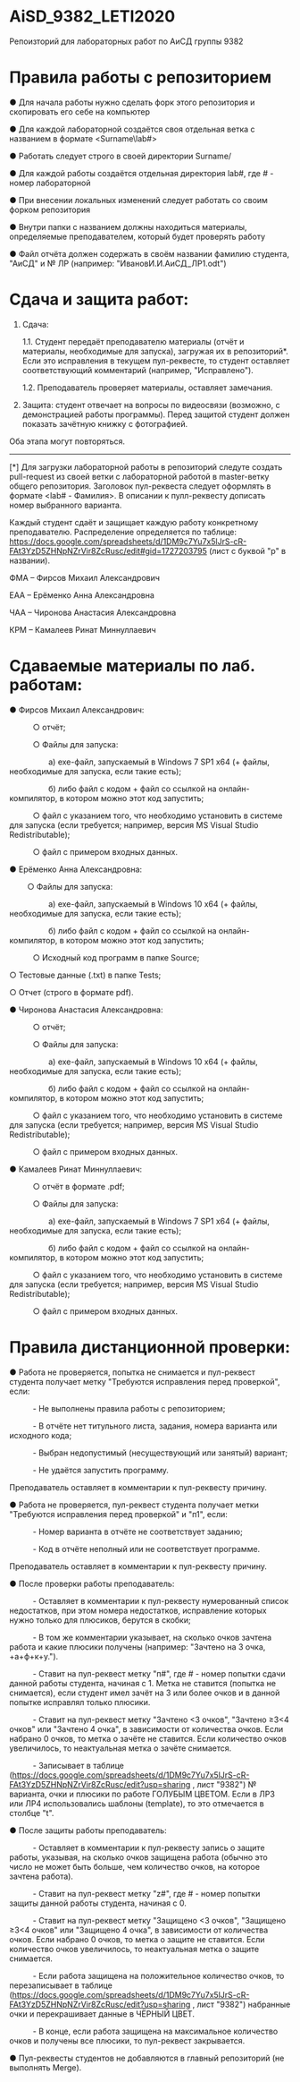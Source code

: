 # AiSD_9382_LETI2020
Репоизторий для лабораторных работ по АиСД группы 9382
# Правила работы с репозиторием
   ● Для начала работы нужно сделать форк этого репозитория и скопировать его себе на компьютер

   ● Для каждой лабораторной создаётся своя отдельная ветка c названием в формате <Surname\lab#>

   ● Работать следует строго в своей директории Surname/

   ● Для каждой работы создаётся отдельная директория lab#, где # - номер лабораторной

   ● При внесении локальных изменений следует работать со своим форком репозитория

   ● Внутри папки с названием должны находиться материалы, определяемые преподавателем, который будет проверять работу

   ● Файл отчёта должен содержать в своём названии фамилию студента, "АиСД" и № ЛР (например: "ИвановИ.И.АиСД_ЛР1.odt")


# Сдача и защита работ:
1. Сдача:

   1.1. Студент передаёт преподавателю материалы (отчёт и материалы, необходимые для запуска), загружая их в репозиторий*. Если это исправления в текущем пул-реквесте, то студент оставляет соответствующий комментарий (например, "Исправлено").

   1.2. Преподаватель проверяет материалы, оставляет замечания.

2. Защита: студент отвечает на вопросы по видеосвязи (возможно, с демонстрацией работы программы). Перед защитой студент должен показать зачётную книжку с фотографией.

Оба этапа могут повторяться.

---

   [*] Для загрузки лабораторной работы в репозиторий следуте создать pull-request из своей ветки с лабораторной работой в master-ветку общего репозитория. Заголовок пул-реквеста следует оформлять в формате <lab# - Фамилия>. В описании к пулл-реквесту дописать номер выбранного варианта.

   Каждый студент сдаёт и защищает каждую работу конкретному преподавателю. Распределение определяется по таблице: https://docs.google.com/spreadsheets/d/1DM9c7Yu7x5lJrS-cR-FAt3YzD5ZHNpNZrVir8ZcRusc/edit#gid=1727203795 (лист с буквой "р" в названии).

   ФМА – Фирсов Михаил Александрович

   ЕАА – Ерёменко Анна Александровна

   ЧАА – Чиронова Анастасия Александровна
   
   КРМ – Камалеев Ринат Миннуллаевич

   # Сдаваемые материалы по лаб. работам:
   ● Фирсов Михаил Александрович:

   ○ отчёт;

   ○ Файлы для запуска:

     а) exe-файл, запускаемый в Windows 7 SP1 x64 (+ файлы, необходимые для запуска, если такие есть);
 
     б) либо файл с кодом + файл со ссылкой на онлайн-компилятор, в котором можно этот код запустить;

   ○ файл с указанием того, что необходимо установить в системе для запуска (если требуется; например, версия MS Visual Studio Redistributable);

   ○ файл с примером входных данных.

   ● Ерёменко Анна Александровна:

   ○ Файлы для запуска:

     а) exe-файл, запускаемый в Windows 10 x64 (+ файлы, необходимые для запуска, если такие есть);

     б) либо файл с кодом + файл со ссылкой на онлайн-компилятор, в котором можно этот код запустить;

   ○ Исходный код программ в папке Source;

   ○ Тестовые данные (.txt) в папке Tests;

   ○ Отчет (строго в формате pdf).

   ● Чиронова Анастасия Александровна:

   ○ отчёт;

   ○ Файлы для запуска:

     а) exe-файл, запускаемый в Windows 10 x64 (+ файлы, необходимые для запуска, если такие есть);

     б) либо файл с кодом + файл со ссылкой на онлайн-компилятор, в котором можно этот код запустить;

   ○ файл с указанием того, что необходимо установить в системе для запуска (если требуется; например, версия MS Visual Studio Redistributable);

   ○ файл с примером входных данных.

   ● Камалеев Ринат Миннуллаевич:

   ○ отчёт в формате .pdf;

   ○ Файлы для запуска:

     а) exe-файл, запускаемый в Windows 7 SP1 x64 (+ файлы, необходимые для запуска, если такие есть);
 
     б) либо файл с кодом + файл со ссылкой на онлайн-компилятор, в котором можно этот код запустить;

   ○ файл с указанием того, что необходимо установить в системе для запуска (если требуется; например, версия MS Visual Studio Redistributable);

   ○ файл с примером входных данных.

   # Правила дистанционной проверки:
   ● Работа не проверяется, попытка не снимается и пул-реквест студента получает метку "Требуются исправления перед проверкой", если:

   - Не выполнены правила работы с репозиторием;

   - В отчёте нет титульного листа, задания, номера варианта или исходного кода;

   - Выбран недопустимый (несуществующий или занятый) вариант;

   - Не удаётся запустить программу.

   Преподаватель оставляет в комментарии к пул-реквесту причину.

   ● Работа не проверяется, пул-реквест студента получает метки "Требуются исправления перед проверкой" и "п1", если:

   - Номер варианта в отчёте не соответствует заданию;

   - Код в отчёте неполный или не соответствует программе.

   Преподаватель оставляет в комментарии к пул-реквесту причину.

   ● После проверки работы преподаватель:

   - Оставляет в комментарии к пул-реквесту нумерованный список недостатков, при этом номера недостатков, исправление которых нужно только для плюсиков, берутся в скобки;

   - В том же комментарии указывает, на сколько очков зачтена работа и какие плюсики получены (например: "Зачтено на 3 очка, +а+ф+к+у.").

   - Ставит на пул-реквест метку "п#", где # - номер попытки сдачи данной работы студента, начиная с 1. Метка не ставится (попытка не снимается), если студент имел зачёт на 3 или более очков и в данной попытке исправлял только плюсики.

   - Ставит на пул-реквест метку "Зачтено <3 очков", "Зачтено ≥3<4 очков" или "Зачтено 4 очка", в зависимости от количества очков. Если набрано 0 очков, то метка о зачёте не ставится. Если количество очков увеличилось, то неактуальная метка о зачёте снимается.

   - Записывает в таблице (https://docs.google.com/spreadsheets/d/1DM9c7Yu7x5lJrS-cR-FAt3YzD5ZHNpNZrVir8ZcRusc/edit?usp=sharing , лист "9382") № варианта, очки и плюсики по работе ГОЛУБЫМ ЦВЕТОМ. Если в ЛР3 или ЛР4 использовались шаблоны (template), то это отмечается в столбце "t".

   ● После защиты работы преподаватель:

   - Оставляет в комментарии к пул-реквесту запись о защите работы, указывая, на сколько очков защищена работа (обычно это число не может быть больше, чем количество очков, на которое зачтена работа).

   - Ставит на пул-реквест метку "z#", где # - номер попытки защиты данной работы студента, начиная с 0.

   - Ставит на пул-реквест метку "Защищено <3 очков", "Защищено ≥3<4 очков" или "Защищено 4 очка", в зависимости от количества очков. Если набрано 0 очков, то метка о защите не ставится. Если количество очков увеличилось, то неактуальная метка о защите снимается.

   - Если работа защищена на положительное количество очков, то перезаписывает в таблице (https://docs.google.com/spreadsheets/d/1DM9c7Yu7x5lJrS-cR-FAt3YzD5ZHNpNZrVir8ZcRusc/edit?usp=sharing , лист "9382") набранные очки и перекрашивает данные в ЧЁРНЫЙ ЦВЕТ.

   - В конце, если работа защищена на максимальное количество очков и получены все плюсики, то пул-реквест закрывается.

   ● Пул-реквесты студентов не добавляются в главный репозиторий (не выполнять Merge).

